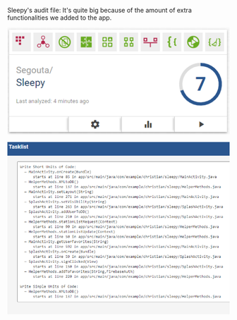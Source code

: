 Sleepy's audit file:
It's quite big because of the amount of extra functionalities we added to the app.

![rank](https://github.com/Segouta/Sleepy/blob/master/doc/rank.PNG)

![tasklist](https://github.com/Segouta/Sleepy/blob/master/doc/tasklist.PNG)